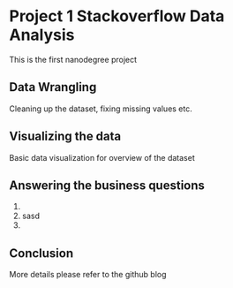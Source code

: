 # Project 1 Stackoverflow Data Analysis

This is the first nanodegree project

## Data Wrangling
Cleaning up the dataset,
fixing missing values etc.


## Visualizing the data
Basic data visualization for overview of the dataset

## Answering the business questions
1. 
2. sasd
3.

## Conclusion
More details please refer to the github blog


